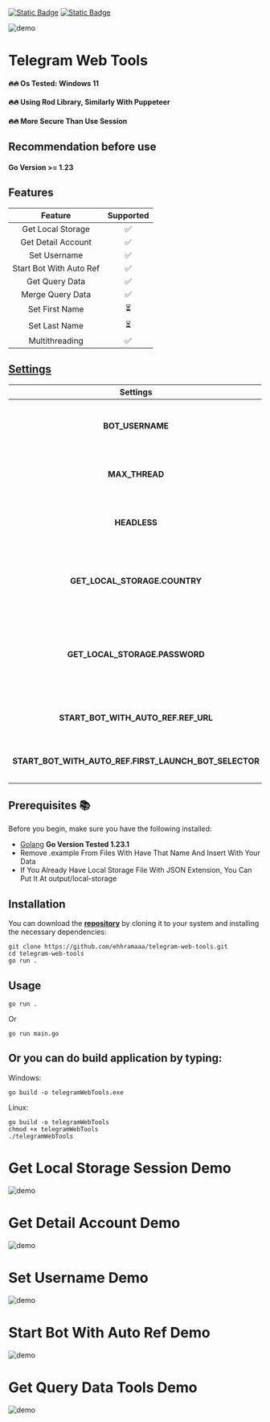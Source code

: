 [![Static Badge](https://img.shields.io/badge/Telegram-Channel%20Link-Link?style=for-the-badge&logo=Telegram&logoColor=white&logoSize=auto&color=blue)](https://t.me/skibidi_sigma_code)
[![Static Badge](https://img.shields.io/badge/Telegram-Chat%20Link-Link?style=for-the-badge&logo=Telegram&logoColor=white&logoSize=auto&color=blue)](https://t.me/skibidi_sigma_chat)

![demo](https://raw.githubusercontent.com/ehhramaaa/telegram-web-tools/main/demo/demo.png)

# Telegram Web Tools

#### 🔥🔥 Os Tested: Windows 11

#### 🔥🔥 Using Rod Library, Similarly With Puppeteer

#### 🔥🔥 More Secure Than Use Session

## Recommendation before use

#### Go Version >= 1.23

## Features

|         Feature         | Supported |
| :---------------------: | :-------: |
|    Get Local Storage    |    ✅     |
|   Get Detail Account    |    ✅     |
|      Set Username       |    ✅     |
| Start Bot With Auto Ref |    ✅     |
|     Get Query Data      |    ✅     |
|    Merge Query Data     |    ✅     |
|     Set First Name      |    ⏳     |
|      Set Last Name      |    ⏳     |
|     Multithreading      |    ✅     |

## [Settings](https://github.com/ehhramaaa/telegram-web-tools/blob/main/config.yml)

|                       Settings                        |                                    Description                                    |
| :---------------------------------------------------: | :-------------------------------------------------------------------------------: |
|                   **BOT_USERNAME**                    |                   For get query data & start bot with auto ref                    |
|                    **MAX_THREAD**                     |                     Max client run parallel at the same time                      |
|                     **HEADLESS**                      |                     false = browser open, true = browser hide                     |
|             **GET_LOCAL_STORAGE.COUNTRY**             |             Country name of the number you want to get local storage              |
|            **GET_LOCAL_STORAGE.PASSWORD**             | Password for the number you use, or you can put "" for input password in terminal |
|          **START_BOT_WITH_AUTO_REF.REF_URL**          |                         Ref bot url of your main account                          |
| **START_BOT_WITH_AUTO_REF.FIRST_LAUNCH_BOT_SELECTOR** |                   All clickable selector when first launch bot                    |

## Prerequisites 📚

Before you begin, make sure you have the following installed:

- [Golang](https://go.dev/doc/install) **Go Version Tested 1.23.1**
- Remove .example From Files With Have That Name And Insert With Your Data
- If You Already Have Local Storage File With JSON Extension, You Can Put It At output/local-storage

## Installation

You can download the [**repository**](https://github.com/ehhramaaa/telegram-web-tools.git) by cloning it to your system and installing the necessary dependencies:

```shell
git clone https://github.com/ehhramaaa/telegram-web-tools.git
cd telegram-web-tools
go run .
```

## Usage

```shell
go run .
```

Or

```shell
go run main.go
```

## Or you can do build application by typing:

Windows:

```shell
go build -o telegramWebTools.exe
```

Linux:

```shell
go build -o telegramWebTools
chmod +x telegramWebTools
./telegramWebTools
```

# Get Local Storage Session Demo

![demo](https://raw.githubusercontent.com/ehhramaaa/telegram-web-tools/main/demo/local_storage.png)

# Get Detail Account Demo

![demo](https://raw.githubusercontent.com/ehhramaaa/telegram-web-tools/main/demo/get_detail.png)

# Set Username Demo

![demo](https://raw.githubusercontent.com/ehhramaaa/telegram-web-tools/main/demo/set_username.png)

# Start Bot With Auto Ref Demo

![demo](https://raw.githubusercontent.com/ehhramaaa/telegram-web-tools/main/demo/start_auto_ref.png)

# Get Query Data Tools Demo

![demo](https://raw.githubusercontent.com/ehhramaaa/telegram-web-tools/main/demo/query.png)
